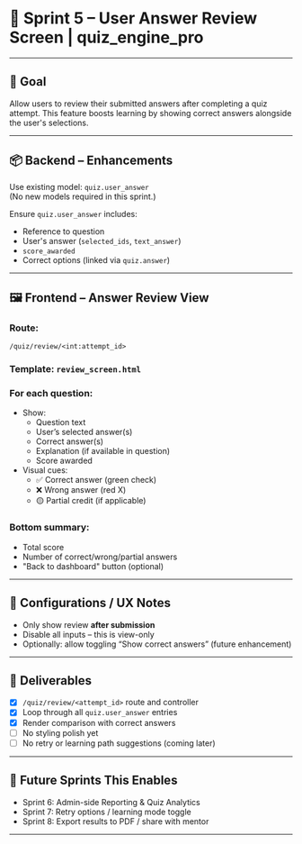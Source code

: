 # 🧠 Sprint 5 – User Answer Review Screen | quiz_engine_pro

---

## 🎯 Goal

Allow users to review their submitted answers after completing a quiz attempt. This feature boosts learning by showing correct answers alongside the user's selections.

---

## 📦 Backend – Enhancements

Use existing model: `quiz.user_answer`  
(No new models required in this sprint.)

Ensure `quiz.user_answer` includes:
- Reference to question
- User's answer (`selected_ids`, `text_answer`)
- `score_awarded`
- Correct options (linked via `quiz.answer`)

---

## 🖼️ Frontend – Answer Review View

### Route:
`/quiz/review/<int:attempt_id>`

### Template: `review_screen.html`

### For each question:
- Show:
  - Question text
  - User’s selected answer(s)
  - Correct answer(s)
  - Explanation (if available in question)
  - Score awarded
- Visual cues:
  - ✅ Correct answer (green check)
  - ❌ Wrong answer (red X)
  - 🟡 Partial credit (if applicable)

### Bottom summary:
- Total score
- Number of correct/wrong/partial answers
- "Back to dashboard" button (optional)

---

## 🧠 Configurations / UX Notes

- Only show review **after submission**
- Disable all inputs – this is view-only
- Optionally: allow toggling “Show correct answers” (future enhancement)

---

## 🧪 Deliverables

- [x] `/quiz/review/<attempt_id>` route and controller
- [x] Loop through all `quiz.user_answer` entries
- [x] Render comparison with correct answers
- [ ] No styling polish yet
- [ ] No retry or learning path suggestions (coming later)

---

## 🔁 Future Sprints This Enables

- Sprint 6: Admin-side Reporting & Quiz Analytics
- Sprint 7: Retry options / learning mode toggle
- Sprint 8: Export results to PDF / share with mentor

---